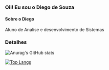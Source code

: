 ### Oii! Eu sou o Diego de Souza
 
#### Sobre o Diego
Aluno de Analise e desenvolvimento de Sistemas

### Detalhes

![Anurag's GitHub stats](https://github-readme-stats.vercel.app/api?username=Desbimo&show_icons=true&theme=tokyonight)

[![Top Langs](https://github-readme-stats.vercel.app/api/top-langs/?username=Desbimo)](https://github.com/Desbimo/github-readme-stats)
